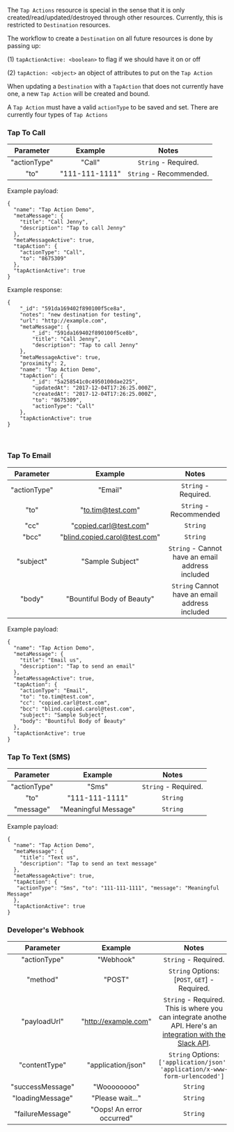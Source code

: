 The `Tap Actions` resource is special in the sense that it is only created/read/updated/destroyed through other resources.  Currently, this is restricted to `Destination` resources.

The workflow to create a `Destination` on all future resources is done by passing up:

(1) `tapActionActive: <boolean>` to flag if we should have it on or off

(2) `tapAction: <object>` an object of attributes to put on the `Tap Action`

When updating a `Destination` with a `TapAction` that does not currently have one, a new `Tap Action` will be created and bound.

A `Tap Action` must have a valid `actionType` to be saved and set. There are currently four types of `Tap Actions`

### Tap To Call
|Parameter|Example|Notes|
|:---:|:---:|:---:|
|"actionType"|"Call"|`String` - Required.|
|"to"|"111-111-1111"|`String` - Recommended.|

Example payload:

```
{
  "name": "Tap Action Demo",
  "metaMessage": {
    "title": "Call Jenny",
    "description": "Tap to call Jenny"
  },
  "metaMessageActive": true,
  "tapAction": {
    "actionType": "Call",
    "to": "8675309"
  },
  "tapActionActive": true
}
```

Example response:

```
{
    "_id": "591da169402f890100f5ce8a",
    "notes": "new destination for testing",
    "url": "http://example.com",
    "metaMessage": {
        "_id": "591da169402f890100f5ce8b",
        "title": "Call Jenny",
        "description": "Tap to call Jenny"
    },
    "metaMessageActive": true,
    "proximity": 2,
    "name": "Tap Action Demo",
    "tapAction": {
        "_id": "5a258541c0c4950100dae225",
        "updatedAt": "2017-12-04T17:26:25.000Z",
        "createdAt": "2017-12-04T17:26:25.000Z",
        "to": "8675309",
        "actionType": "Call"
    },
    "tapActionActive": true
}
```
<br>


### Tap To Email
|Parameter|Example|Notes|
|:---:|:---:|:---:|
|"actionType"|"Email"|`String` - Required.|
|"to"|"to.tim@test.com"|`String` - Recommended|
|"cc"|"copied.carl@test.com"|`String`|
|"bcc"|"blind.copied.carol@test.com"|`String`|
|"subject"|"Sample Subject"|`String` - Cannot have an email address included|
|"body"|"Bountiful Body of Beauty"|`String` Cannot have an email address included|

Example payload:


```
{
  "name": "Tap Action Demo",
  "metaMessage": {
    "title": "Email us",
    "description": "Tap to send an email"
  },
  "metaMessageActive": true,
  "tapAction": {
    "actionType": "Email",
    "to": "to.tim@test.com",
    "cc": "copied.carl@test.com",
    "bcc": "blind.copied.carol@test.com",
    "subject": "Sample Subject",
    "body": "Bountiful Body of Beauty"
  },
  "tapActionActive": true
}
```



### Tap To Text (SMS)
|Parameter|Example|Notes|
|:---:|:---:|:---:|
|"actionType"|"Sms"|`String` - Required.|
|"to"|"111-111-1111"|`String`|
|"message"|"Meaningful Message"|`String`|

Example payload:

```
{
  "name": "Tap Action Demo",
  "metaMessage": {
    "title": "Text us",
    "description": "Tap to send an text message"
  },
  "metaMessageActive": true,
  "tapAction": {
   "actionType": "Sms", "to": "111-111-1111", "message": "Meaningful Message"
  },
  "tapActionActive": true
}
```


### Developer's Webhook
|Parameter|Example|Notes|
|:---:|:---:|:---:|
|"actionType"|"Webhook"|`String` - Required.|
|"method"|"POST"|`String` Options: [`POST`, `GET`] - Required.|
|"payloadUrl"|"http://example.com"|`String` - Required. This is where you can integrate another API. Here's an [integration with the Slack API](https://help.phyplatform.support/hc/en-us/articles/115002894713-TapAction-Recipe-Message-to-Slack).  |
|"contentType"|"application/json"|`String` Options: `['application/json', 'application/x-www-form-urlencoded']`|
|"successMessage"|"Woooooooo"|`String`|
|"loadingMessage"|"Please wait..."|`String`|
|"failureMessage"|"Oops! An error occurred"|`String`|
